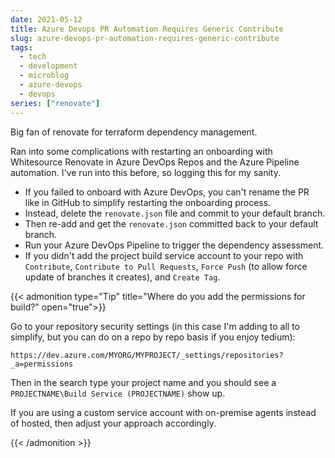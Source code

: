 ```yaml
---
date: 2021-05-12
title: Azure Devops PR Automation Requires Generic Contribute
slug: azure-devops-pr-automation-requires-generic-contribute
tags:
  - tech
  - development
  - microblog
  - azure-devops
  - devops
series: ["renovate"]
---
```


Big fan of renovate for terraform dependency management.

Ran into some complications with restarting an onboarding with Whitesource Renovate in Azure DevOps Repos and the Azure Pipeline automation.
I've run into this before, so logging this for my sanity.

- If you failed to onboard with Azure DevOps, you can't rename the PR like in GitHub to simplify restarting the onboarding process.
- Instead, delete the `renovate.json` file and commit to your default branch.
- Then re-add and get the `renovate.json` committed back to your default branch.
- Run your Azure DevOps Pipeline to trigger the dependency assessment.
- If you didn't add the project build service account to your repo with `Contribute`, `Contribute to Pull Requests`, `Force Push` (to allow force update of branches it creates), and `Create Tag`.

{{< admonition type="Tip" title="Where do you add the permissions for build?" open="true">}}

Go to your repository security settings (in this case I'm adding to all to simplify, but you can do on a repo by repo basis if you enjoy tedium):

`https://dev.azure.com/MYORG/MYPROJECT/_settings/repositories?_a=permissions`

Then in the search type your project name and you should see a `PROJECTNAME\Build Service (PROJECTNAME)` show up.

If you are using a custom service account with on-premise agents instead of hosted, then adjust your approach accordingly.

{{< /admonition >}}
